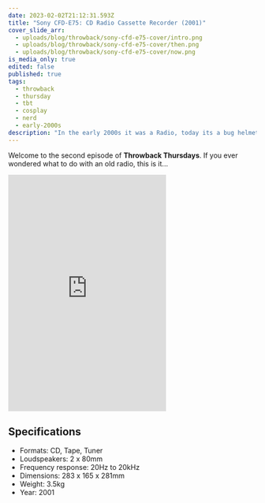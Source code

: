 ```yaml
---
date: 2023-02-02T21:12:31.593Z
title: "Sony CFD-E75: CD Radio Cassette Recorder (2001)"
cover_slide_arr:
  - uploads/blog/throwback/sony-cfd-e75-cover/intro.png
  - uploads/blog/throwback/sony-cfd-e75-cover/then.png
  - uploads/blog/throwback/sony-cfd-e75-cover/now.png
is_media_only: true
edited: false
published: true
tags:
  - throwback
  - thursday
  - tbt
  - cosplay
  - nerd
  - early-2000s
description: "In the early 2000s it was a Radio, today its a bug helmet thingy"
---
```


Welcome to the second episode of **Throwback Thursdays**. If you ever wondered what to do with an old radio, this is it...

<div class="flex justify-center bg-black">
<iframe width="320px" height="480px" src="https://res.cloudinary.com/shecodez/video/upload/v1675389640/vvifi_fyi%20blog/sony-cfd-e75-coryinfinite.mp4" title="HTML video player" frameborder="0"></iframe>
</div>

## Specifications
- Formats: CD, Tape, Tuner
- Loudspeakers: 2 x 80mm
- Frequency response: 20Hz to 20kHz
- Dimensions: 283 x 165 x 281mm
- Weight: 3.5kg
- Year: 2001
